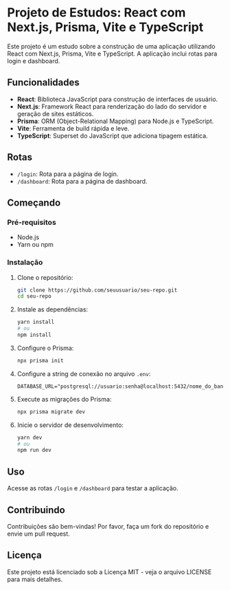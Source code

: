 # Projeto de Estudos: React com Next.js, Prisma, Vite e TypeScript

Este projeto é um estudo sobre a construção de uma aplicação utilizando React com Next.js, Prisma, Vite e TypeScript. A aplicação inclui rotas para login e dashboard.

## Funcionalidades

- **React**: Biblioteca JavaScript para construção de interfaces de usuário.
- **Next.js**: Framework React para renderização do lado do servidor e geração de sites estáticos.
- **Prisma**: ORM (Object-Relational Mapping) para Node.js e TypeScript.
- **Vite**: Ferramenta de build rápida e leve.
- **TypeScript**: Superset do JavaScript que adiciona tipagem estática.

## Rotas

- `/login`: Rota para a página de login.
- `/dashboard`: Rota para a página de dashboard.

## Começando

### Pré-requisitos

- Node.js
- Yarn ou npm

### Instalação

1. Clone o repositório:
    ```bash
    git clone https://github.com/seuusuario/seu-repo.git
    cd seu-repo
    ```

2. Instale as dependências:
    ```bash
    yarn install
    # ou
    npm install
    ```

3. Configure o Prisma:
    ```bash
    npx prisma init
    ```

4. Configure a string de conexão no arquivo `.env`:
    ```env
    DATABASE_URL="postgresql://usuario:senha@localhost:5432/nome_do_banco"
    ```

5. Execute as migrações do Prisma:
    ```bash
    npx prisma migrate dev
    ```

6. Inicie o servidor de desenvolvimento:
    ```bash
    yarn dev
    # ou
    npm run dev
    ```

## Uso

Acesse as rotas `/login` e `/dashboard` para testar a aplicação.

## Contribuindo

Contribuições são bem-vindas! Por favor, faça um fork do repositório e envie um pull request.

## Licença

Este projeto está licenciado sob a Licença MIT - veja o arquivo LICENSE para mais detalhes.
